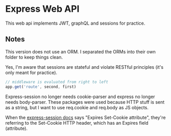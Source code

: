 # Express Web API 

This web api implements JWT, graphQL and sessions for practice.

## Notes

This version does not use an ORM. I separated the ORMs into their own folder to keep things clean.

Yes, I'm aware that sessions are stateful and violate RESTful principles (it's only meant for practice).

```js
// middleware is evaluated from right to left
app.get('route', second, first) 
```

Express-session no longer needs cookie-parser and express no longer needs body-parser. These packages were used because HTTP stuff is sent as a string, but I want to use req.cookie and req.body as JS objects.

When the [express-session docs](https://expressjs.com/en/resources/middleware/session.html) says "Expires Set-Cookie attribute", they're referring to the Set-Cookie HTTP header, which has an Expires field (attribute).
